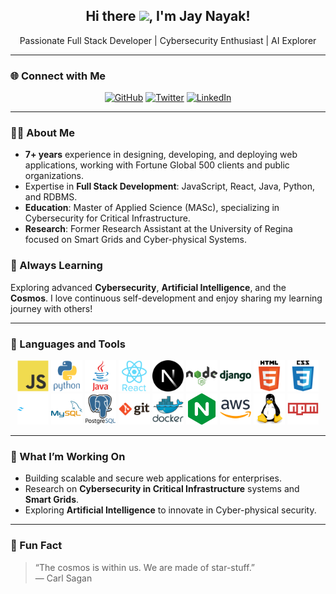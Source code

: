 <h2 align="center"> Hi there <img src="https://raw.githubusercontent.com/MartinHeinz/MartinHeinz/master/wave.gif" width="30px" />, I'm Jay Nayak! </h2>

<p align="center">
  Passionate Full Stack Developer | Cybersecurity Enthusiast | AI Explorer
</p>

---

### 🌐 Connect with Me

<p align="center">
  <a href="https://github.com/jayknayak"><img alt="GitHub" src="https://img.shields.io/github/followers/jayknayak?style=social&label=@jayknayak"></a>
  <a href="https://twitter.com/jayknayak"><img alt="Twitter" src="https://img.shields.io/twitter/follow/jayknayak?style=social&label=@jayknayak"></a>
  <a href="https://www.linkedin.com/in/jayknayak/"><img alt="LinkedIn" src="https://img.shields.io/badge/LinkedIn-Connect-blue?style=flat-square&logo=linkedin"></a>
</p>

---

### 🧑‍💻 About Me
- **7+ years** experience in designing, developing, and deploying web applications, working with Fortune Global 500 clients and public organizations.
- Expertise in **Full Stack Development**: JavaScript, React, Java, Python, and RDBMS.
- **Education**: Master of Applied Science (MASc), specializing in Cybersecurity for Critical Infrastructure.
- **Research**: Former Research Assistant at the University of Regina focused on Smart Grids and Cyber-physical Systems.

### 🌱 Always Learning
Exploring advanced **Cybersecurity**, **Artificial Intelligence**, and the **Cosmos**. I love continuous self-development and enjoy sharing my learning journey with others!

---

### 🔧 Languages and Tools

<p align="center">
  <img src="https://github.com/devicons/devicon/blob/master/icons/javascript/javascript-original.svg" alt="JS logo" width="50px" height="50px" title="JavaScript" /> <img src="https://github.com/devicons/devicon/blob/master/icons/python/python-original-wordmark.svg" alt="Python logo" width="50px" height="50px" title="Python"/>
<img src="https://github.com/devicons/devicon/blob/master/icons/java/java-original-wordmark.svg" alt="Java logo" width="50px" height="50px" title="Java"/>
<img src="https://github.com/devicons/devicon/blob/master/icons/react/react-original-wordmark.svg" alt="React logo" width="50px" height="50px" title="React.js"/>
<img src="https://github.com/devicons/devicon/blob/master/icons/nextjs/nextjs-original.svg" alt="Nextjs logo" width="50px" height="50px" title="Next.js"/>
<img src="https://github.com/devicons/devicon/blob/master/icons/nodejs/nodejs-original-wordmark.svg" alt="Node logo" width="50px" height="50px" title="Node.js"/>
<img src="https://github.com/devicons/devicon/blob/master/icons/django/django-plain-wordmark.svg" alt="Django logo" width="50px" height="50px" title="Django"/>
<img src="https://github.com/devicons/devicon/blob/master/icons/html5/html5-original-wordmark.svg" alt="HTML logo" width="50px" height="50px" title="HTML5"/>
<img src="https://github.com/devicons/devicon/blob/master/icons/css3/css3-original-wordmark.svg" alt="CSS logo" width="50px" height="50px" title="CSS3"/>
<img src="https://github.com/devicons/devicon/blob/master/icons/tailwindcss/tailwindcss-original-wordmark.svg" alt="Tailwind logo" width="50px" height="50px" title="Tailwind CSS"/>
<img src="https://github.com/devicons/devicon/blob/master/icons/mysql/mysql-original-wordmark.svg" alt="MySQL logo" width="50px" height="50px" title="MySQL"/>
<img src="https://github.com/devicons/devicon/blob/master/icons/postgresql/postgresql-original-wordmark.svg" alt="PostgreSQL logo" width="50px" height="50px" title="PostgreSQL"/>
<img src="https://github.com/devicons/devicon/blob/master/icons/git/git-original-wordmark.svg" alt="Git logo" width="50px" height="50px" title="Git"/>
<img src="https://github.com/devicons/devicon/blob/master/icons/docker/docker-original-wordmark.svg" alt="Docker logo" width="50px" height="50px" title="Docker"/>
<img src="https://github.com/devicons/devicon/blob/master/icons/nginx/nginx-original.svg" alt="NGINX logo" width="50px" height="50px" title="NGINX"/>
<img src="https://github.com/devicons/devicon/blob/master/icons/amazonwebservices/amazonwebservices-original-wordmark.svg" alt="AWS logo" width="50px" height="50px" title="AWS"/>
<img src="https://github.com/devicons/devicon/blob/master/icons/linux/linux-original.svg" alt="Linux logo" width="50px" height="50px" title="Linux OS"/>
<img src="https://github.com/devicons/devicon/blob/master/icons/npm/npm-original-wordmark.svg" alt="Npm logo" width="50px" height="50px" title="NPM"/>

</p>

---

### 🚀 What I’m Working On
- Building scalable and secure web applications for enterprises.
- Research on **Cybersecurity in Critical Infrastructure** systems and **Smart Grids**.
- Exploring **Artificial Intelligence** to innovate in Cyber-physical security.

---

### 🌌 Fun Fact
> “The cosmos is within us. We are made of star-stuff.”  
> — Carl Sagan
